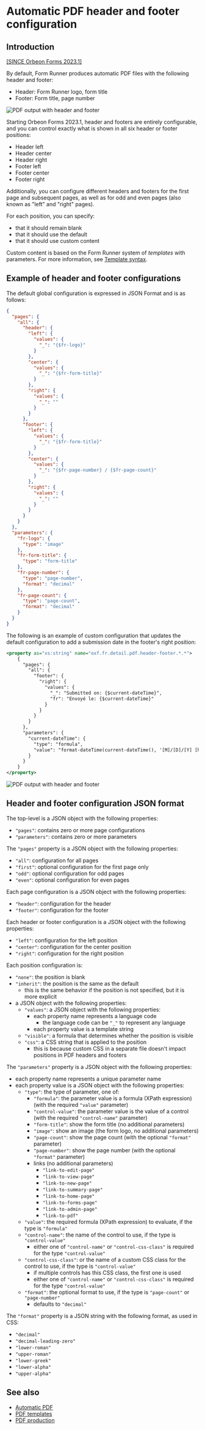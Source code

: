 # Automatic PDF header and footer configuration

## Introduction

[\[SINCE Orbeon Forms 2023.1\]](/release-notes/orbeon-forms-2023.1.md)

By default, Form Runner produces automatic PDF files with the following header and footer:

- Header: Form Runner logo, form title
- Footer: Form title, page number

![PDF output with header and footer](../images/pdf-header-footer.png)

Starting Orbeon Forms 2023.1, header and footers are entirely configurable, and you can control exactly what is shown in all six header or footer positions:

- Header left
- Header center
- Header right
- Footer left
- Footer center
- Footer right

Additionally, you can configure different headers and footers for the first page and subsequent pages, as well as for odd and even pages (also known as "left" and "right" pages).

For each position, you can specify:

- that it should remain blank
- that it should use the default
- that it should use custom content

Custom content is based on the Form Runner system of *templates* with parameters. For more information, see [Template syntax](/form-builder/template-syntax.md).

## Example of header and footer configurations

The default global configuration is expressed in JSON Format and is as follows:

```json
{
  "pages": {
    "all": {
      "header": {
        "left": {
          "values": {
            "_": "{$fr-logo}"
          }
        },
        "center": {
          "values": {
            "_": "{$fr-form-title}"
          }
        },
        "right": {
          "values": {
            "_": ""
          }
        }
      },
      "footer": {
        "left": {
          "values": {
            "_": "{$fr-form-title}"
          }
        },
        "center": {
          "values": {
            "_": "{$fr-page-number} / {$fr-page-count}"
          }
        },
        "right": {
          "values": {
            "_": ""
          }
        }
      }
    }
  },
  "parameters": {
    "fr-logo": {
      "type": "image"
    },
    "fr-form-title": {
      "type": "form-title"
    },
    "fr-page-number": {
      "type": "page-number",
      "format": "decimal"
    },
    "fr-page-count": {
      "type": "page-count",
      "format": "decimal"
    }
  }
}
```

The following is an example of custom configuration that updates the default configuration to add a submission date in the footer's right position:

```xml
<property as="xs:string" name="oxf.fr.detail.pdf.header-footer.*.*">
    {
      "pages": {
        "all": {
          "footer": {
            "right": {
              "values": {
                "_": "Submitted on: {$current-dateTime}",
                "fr": "Envoyé le: {$current-dateTime}"
              }
            }
          }
        }
      },
      "parameters": {
        "current-dateTime": {
          "type": "formula",
          "value": "format-dateTime(current-dateTime(), '[M]/[D]/[Y] [h]:[m]:[s] [P,*-2]', xxf:lang(), (), ())"
        }
      }
    }
</property>
```

![PDF output with header and footer](../images/pdf-header-footer-submitted.png)

## Header and footer configuration JSON format

The top-level is a JSON object with the following properties:

- `"pages"`: contains zero or more page configurations
- `"parameters"`: contains zero or more parameters

The `"pages"` property is a JSON object with the following properties:

- `"all"`: configuration for all pages
- `"first"`: optional configuration for the first page only
- `"odd"`: optional configuration for odd pages
- `"even"`: optional configuration for even pages

Each page configuration is a JSON object with the following properties:

- `"header"`: configuration for the header
- `"footer"`: configuration for the footer

Each header or footer configuration is a JSON object with the following properties:

- `"left"`: configuration for the left position
- `"center"`: configuration for the center position
- `"right"`: configuration for the right position

Each position configuration is:

- `"none"`: the position is blank
- `"inherit"`: the position is the same as the default
    - this is the same behavior if the position is not specified, but it is more explicit 
- a JSON object with the following properties:
    - `"values"`: a JSON object with the following properties:
        - each property name represents a language code
            - the language code can be `"_"` to represent any language
        - each property value is a template string
    - `"visible"`: a formula that determines whether the position is visible
    - `"css"`: a CSS string that is applied to the position
        - this is because custom CSS in a separate file doesn't impact positions in PDF headers and footers 

The `"parameters"` property is a JSON object with the following properties:

- each property name represents a unique parameter name
- each property value is a JSON object with the following properties:
    - `"type"`: the type of parameter, one of:
        - `"formula"`: the parameter value is a formula (XPath expression) (with the required `"value"` parameter)
        - `"control-value"`: the parameter value is the value of a control (with the required `"control-name"` parameter)
        - `"form-title"`: show the form title (no additional parameters)
        - `"image"`: show an image (the form logo, no additional parameters)
        - `"page-count"`: show the page count (with the optional `"format"` parameter)
        - `"page-number"`: show the page number (with the optional `"format"` parameter)
        - links (no additional parameters)
            - `"link-to-edit-page"`
            - `"link-to-view-page"`
            - `"link-to-new-page"`
            - `"link-to-summary-page"`
            - `"link-to-home-page"`
            - `"link-to-forms-page"`
            - `"link-to-admin-page"`
            - `"link-to-pdf"` 
    - `"value"`: the required formula (XPath expression) to evaluate, if the type is `"formula"`
    - `"control-name"`: the name of the control to use, if the type is `"control-value"`
        - either one of `"control-name"` or `"control-css-class"` is required for the type `"control-value"` 
    - `"control-css-class"`: or the name of a custom CSS class for the control to use, if the type is `"control-value"`
        - if multiple controls has this CSS class, the first one is used
        - either one of `"control-name"` or `"control-css-class"` is required for the type `"control-value"`
    - `"format"`: the optional format to use, if the type is `"page-count"` or `"page-number"`
        - defaults to `"decimal"` 

The `"format"` property is a JSON string with the following format, as used in CSS:

- `"decimal"`
- `"decimal-leading-zero"`
- `"lower-roman"`
- `"upper-roman"`
- `"lower-greek"`
- `"lower-alpha"`
- `"upper-alpha"`

## See also

- [Automatic PDF](pdf-automatic.md)
- [PDF templates](pdf-templates.md)
- [PDF production](pdf-production.md)